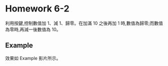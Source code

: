 # Homework 6-2
利用按鍵,控制數值加 1、減 1、歸零。在加滿 10 之後再加 1 時,數值為歸零;而數值為零時,再減一後數值為 10。
## Example
效果如 Example 影片所示。

